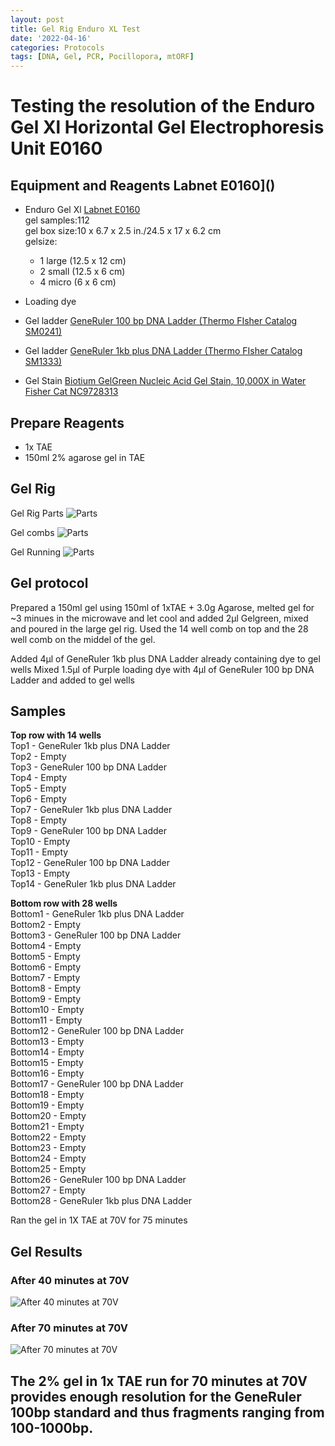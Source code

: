 ```yaml
---
layout: post
title: Gel Rig Enduro XL Test
date: '2022-04-16'
categories: Protocols
tags: [DNA, Gel, PCR, Pocillopora, mtORF]
---
```

# Testing the resolution of the Enduro Gel Xl Horizontal Gel Electrophoresis Unit E0160

## Equipment and Reagents Labnet E0160]()
- Enduro Gel Xl  [Labnet E0160](https://github.com/hputnam/Putnam_Lab_Notebook/blob/master/images/Enduro_GelXL_E0160_Manual.pdf)   
gel samples:112      
gel box size:10 x 6.7 x 2.5 in./24.5 x 17 x 6.2 cm   
gelsize:   
	- 1 large (12.5 x 12 cm)   
	- 2 small (12.5 x 6 cm)   
	- 4 micro (6 x 6 cm)   

- Loading dye   
- Gel ladder [GeneRuler 100 bp DNA Ladder (Thermo FIsher Catalog SM0241)](https://github.com/hputnam/Putnam_Lab_Notebook/blob/master/images/SM0241_GeneRuler_100bp_DNALadder.pdf)  
- Gel ladder [GeneRuler 1kb plus DNA Ladder (Thermo FIsher Catalog SM1333)](https://github.com/hputnam/Putnam_Lab_Notebook/blob/master/images/SM1333_GeneRuler_1kb_Plus_DNALadder.pdf)   
- Gel Stain [Biotium GelGreen Nucleic Acid Gel Stain, 10,000X in Water Fisher Cat NC9728313](https://www.fishersci.com/shop/products/gel-green-stain-5ml/NC9728313#?keyword=NC9728313)


## Prepare Reagents
- 1x TAE
- 150ml 2% agarose gel in TAE 

## Gel Rig
Gel Rig Parts ![Parts](https://raw.githubusercontent.com/hputnam/Putnam_Lab_Notebook/master/images/gel_rig_parts.jpg)

Gel combs ![Parts](https://raw.githubusercontent.com/hputnam/Putnam_Lab_Notebook/master/images/Gel_wCombs.jpg)

Gel Running ![Parts](https://raw.githubusercontent.com/hputnam/Putnam_Lab_Notebook/master/images/gel_running.jpg)

## Gel protocol
Prepared a 150ml gel using 150ml of 1xTAE + 3.0g Agarose, melted gel for ~3 minues in the microwave and let cool and added 2µl Gelgreen, mixed and poured in the large gel rig. Used the 14 well comb on top and the 28 well comb on the middel of the gel.

Added 4µl of GeneRuler 1kb plus DNA Ladder already containing dye to gel wells
Mixed 1.5µl of Purple loading dye with 4µl of GeneRuler 100 bp DNA Ladder and added to gel wells

## Samples
**Top row with 14 wells**   
Top1 - GeneRuler 1kb plus DNA Ladder   
Top2 - Empty     
Top3 - GeneRuler 100 bp DNA Ladder   
Top4 - Empty      
Top5 - Empty      
Top6 - Empty      
Top7 - GeneRuler 1kb plus DNA Ladder   
Top8 - Empty      
Top9 - GeneRuler 100 bp DNA Ladder   
Top10 - Empty       
Top11 - Empty       
Top12 - GeneRuler 100 bp DNA Ladder   
Top13 - Empty      
Top14 - GeneRuler 1kb plus DNA Ladder   

**Bottom row with 28 wells**    
Bottom1 - GeneRuler 1kb plus DNA Ladder   
Bottom2 - Empty   
Bottom3 - GeneRuler 100 bp DNA Ladder   
Bottom4 - Empty      
Bottom5 - Empty      
Bottom6 - Empty      
Bottom7 - Empty      
Bottom8 - Empty      
Bottom9 - Empty      
Bottom10 - Empty       
Bottom11 - Empty      
Bottom12 - GeneRuler 100 bp DNA Ladder   
Bottom13 - Empty      
Bottom14 - Empty      
Bottom15 - Empty      
Bottom16 - Empty      
Bottom17 - GeneRuler 100 bp DNA Ladder   
Bottom18 - Empty     
Bottom19 - Empty      
Bottom20 - Empty      
Bottom21 - Empty      
Bottom22 - Empty      
Bottom23 - Empty      
Bottom24 - Empty      
Bottom25 - Empty      
Bottom26 - GeneRuler 100 bp DNA Ladder   
Bottom27 - Empty      
Bottom28 - GeneRuler 1kb plus DNA Ladder   

Ran the gel in 1X TAE at 70V for 75 minutes

## Gel Results


### After 40 minutes at 70V 
![After 40 minutes at 70V](https://raw.githubusercontent.com/hputnam/Putnam_Lab_Notebook/master/images/20220416_GelRig_Test_40min.png)


### After 70 minutes at 70V 
![After 70 minutes at 70V](https://raw.githubusercontent.com/hputnam/Putnam_Lab_Notebook/master/images/20220416_GelRig_Test_70min.png)

## The 2% gel in 1x TAE run for 70 minutes at 70V provides enough resolution for the GeneRuler 100bp standard and thus fragments ranging from 100-1000bp.

